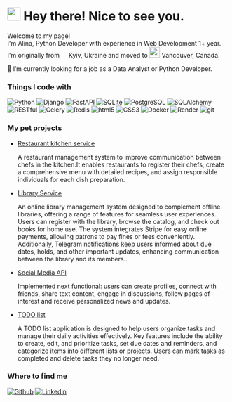 <h1><img src="https://emojis.slackmojis.com/emojis/images/1531849430/4246/blob-sunglasses.gif?1531849430" width="30"/> Hey there! Nice to see you.</h1>

<p>Welcome to my page! </br> I'm Alina, Python Developer with experience in Web Development 1+ year. I'm originally from <img src="https://cdn-icons-png.flaticon.com/512/552/552041.png" width="13"/> Kyiv, Ukraine and moved to <img src="https://flagemoji.net/img/flags/canada-flag.png" width="24"/> Vancouver, Canada. </p>

🔎 I’m currently looking for a job as a Data Analyst or Python Developer.

<h3>Things I code with</h3> 
<p>
  <img alt="Python" src="https://img.shields.io/badge/-Python-45b8d8?style=flat-square&logo=python&logoColor=white" />
  <img alt="Django" src="https://img.shields.io/badge/-Django-8DD6F9?style=flat-square&logo=django&logoColor=white" />
  <img alt="FastAPI" src="https://img.shields.io/badge/-FastAPI-46a2f1?style=flat-square&logo=fastapi&logoColor=white" />
  <img alt="SQLite" src="https://img.shields.io/badge/-SQLite-2088FF?style=flat-square&logo=SQLite&logoColor=white" />
  <img alt="PostgreSQL" src="https://img.shields.io/badge/-PostgreSQL-1a73e8?style=flat-square&logo=PostgreSQL&logoColor=white" />
  <img alt="SQLAlchemy" src="https://img.shields.io/badge/-SQLAlchemy-007ACC?style=flat-square&logo=sqlAlchemy&logoColor=white" />
  <img alt="RESTful" src="https://img.shields.io/badge/-RESTful-E10098?style=flat-square&logo=restful&logoColor=white" />
  <img alt="Celery" src="https://img.shields.io/badge/-Celery-5849BE?style=flat-square&logo=celery&logoColor=white" />
  <img alt="Redis" src="https://img.shields.io/badge/-Redis-311C87?style=flat-square&logo=Redis&logoColor=white" />
  <img alt="html5" src="https://img.shields.io/badge/-HTML5-430098?style=flat-square&logo=html5&logoColor=white" />
  <img alt="CSS3" src="https://img.shields.io/badge/-CSS3-764ABC?style=flat-square&logo=css3&logoColor=white" />
  <img alt="Docker" src="https://img.shields.io/badge/-Docker-B7178C?style=flat-square&logo=docker&logoColor=white" /> 
  <img alt="Render" src="https://img.shields.io/badge/-Render-CC6699?style=flat-square&logo=render&logoColor=white" />  
  <img alt="git" src="https://img.shields.io/badge/-Git-F05032?style=flat-square&logo=git&logoColor=white" />
</p>

<h3>My pet projects</h3>
<ul>
  <li>
    <a href="https://github.com/alina-boichenko/restaurant_kitchen_service">Restaurant kitchen service</a><br/>
    <p>A restaurant management system to improve communication between chefs in the kitchen.It enables restaurants to register their chefs, create a comprehensive menu with detailed recipes, and assign responsible individuals for each dish preparation.</i>
  </p>
  
  <li>
    <a href="https://github.com/alina-boichenko/library-service">Library Service</a><br/>
    <p>An online library management system designed to complement offline libraries, offering a range of features for seamless user experiences. Users can register with the library, browse the catalog, and check out books for home use. The system integrates Stripe for easy online payments, allowing patrons to pay fines or fees conveniently. Additionally, Telegram notifications keep users informed about due dates, holds, and other important updates, enhancing communication between the library and its members..</p>
  </li>
  
  <li>
    <a href="https://github.com/alina-boichenko/social-media-api">Social Media API</a><br/>
    <p>Implemented next functional: users can create profiles, connect with friends, share text content, engage in discussions, follow pages of interest and receive personalized news and updates.</p>
  </li>
  
  <li>
    <a href="https://github.com/alina-boichenko/to-do-list">TODO list</a><br/>
    <p>A TODO list application is designed to help users organize tasks and manage their daily activities effectively. Key features include the ability to create, edit, and prioritize tasks, set due dates and reminders, and categorize items into different lists or projects. Users can mark tasks as completed and delete tasks they no longer need.</p>
  </li>
</ul>

<h3>Where to find me</h3>
<p>
  <a href="https://github.com/alina-boichenko" target="_blank"><img alt="Github" src="https://img.shields.io/badge/GitHub-%2312100E.svg?&style=for-the-badge&logo=Github&logoColor=white" /></a> 
  <a href="https://www.linkedin.com/in/alina-boichenko-5133b021b/" target="_blank"><img alt="Linkedin" src="https://img.shields.io/badge/linkedin-%231DA1F2.svg?&style=for-the-badge&logo=linkedin&logoColor=white" /></a> 
</p>




<!--
**alina-boichenko/alina-boichenko** is a ✨ _special_ ✨ repository because its `README.md` (this file) appears on your GitHub profile.

Here are some ideas to get you started:

- 🔭 I’m currently working on ...
- 🌱 I’m currently learning ...
- 👯 I’m looking to collaborate on ...
- 🤔 I’m looking for help with ...
- 💬 Ask me about ...
- 📫 How to reach me: ...
- 😄 Pronouns: ...
- ⚡ Fun fact: ...
-->
